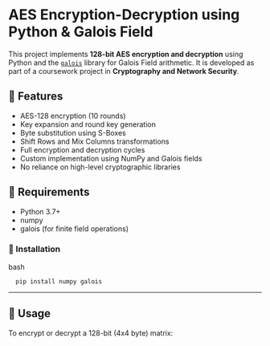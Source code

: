 # AES Encryption-Decryption using Python & Galois Field

This project implements **128-bit AES encryption and decryption** using Python and the [`galois`](https://pypi.org/project/galois/) library for Galois Field arithmetic. It is developed as part of a coursework project in **Cryptography and Network Security**.

## 🔐 Features

- AES-128 encryption (10 rounds)
- Key expansion and round key generation
- Byte substitution using S-Boxes
- Shift Rows and Mix Columns transformations
- Full encryption and decryption cycles
- Custom implementation using NumPy and Galois fields
- No reliance on high-level cryptographic libraries

## 📌 Requirements

- Python 3.7+
- numpy
- galois (for finite field operations)

### 🔧 Installation
  bash
      
      pip install numpy galois

---
## 🚀 Usage
To encrypt or decrypt a 128-bit (4x4 byte) matrix:




